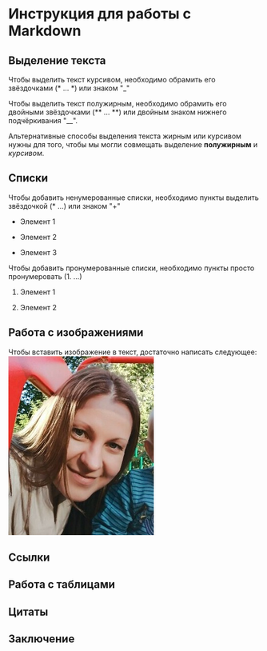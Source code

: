 # Инструкция для работы с Markdown

## Выделение текста

Чтобы выделить текст курсивом, необходимо обрамить его звёздочками (* ... *) или знаком "_"   


Чтобы выделить текст полужирным, необходимо обрамить его двойными звёздочками (** ... **) или двойным знаком нижнего подчёркивания "__".

Альтернативные способы выделения текста жирным или курсивом нужны для того, чтобы мы могли совмещать выделение **полужирным** и *курсивом*.
 

## Списки


Чтобы добавить ненумерованные списки, необходимо пункты выделить звёздочкой (* ...) или знаком "+"


* Элемент 1

* Элемент 2

* Элемент 3

Чтобы добавить пронумерованные списки, необходимо пункты просто пронумеровать (1. ...)

1. Элемент 1

2. Элемент 2



## Работа с изображениями

Чтобы вставить изображение в текст, достаточно написать следующее: ![Привет, это Яночка](PN893mnO6PIKg5NRl8rjhw_6_4A2WTGvj6Aryaz_Hq7W6tSsDGV_egRIj4TSiu_6EpC_SLfn.jpg)


## Ссылки

## Работа с таблицами

## Цитаты

## Заключение
